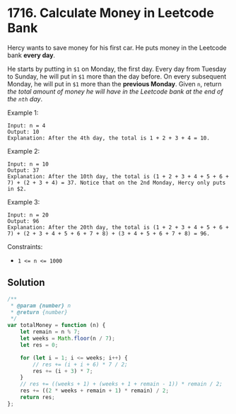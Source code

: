 # 1716. Calculate Money in Leetcode Bank

Hercy wants to save money for his first car. He puts money in the Leetcode bank **every day**.

He starts by putting in `$1` on Monday, the first day. Every day from Tuesday to Sunday, he will put in `$1` more than the day before. On every subsequent Monday, he will put in `$1` more than the **previous Monday**.
Given `n`, return _the total amount of money he will have in the Leetcode bank at the end of the `nth` day_.

Example 1:

```
Input: n = 4
Output: 10
Explanation: After the 4th day, the total is 1 + 2 + 3 + 4 = 10.
```

Example 2:

```
Input: n = 10
Output: 37
Explanation: After the 10th day, the total is (1 + 2 + 3 + 4 + 5 + 6 + 7) + (2 + 3 + 4) = 37. Notice that on the 2nd Monday, Hercy only puts in $2.
```

Example 3:

```
Input: n = 20
Output: 96
Explanation: After the 20th day, the total is (1 + 2 + 3 + 4 + 5 + 6 + 7) + (2 + 3 + 4 + 5 + 6 + 7 + 8) + (3 + 4 + 5 + 6 + 7 + 8) = 96.
```

Constraints:

-   `1 <= n <= 1000`

## Solution

```javascript
/**
 * @param {number} n
 * @return {number}
 */
var totalMoney = function (n) {
    let remain = n % 7;
    let weeks = Math.floor(n / 7);
    let res = 0;

    for (let i = 1; i <= weeks; i++) {
        // res += (i + i + 6) * 7 / 2;
        res += (i + 3) * 7;
    }
    // res += ((weeks + 1) + (weeks + 1 + remain - 1)) * remain / 2;
    res += ((2 * weeks + remain + 1) * remain) / 2;
    return res;
};
```
